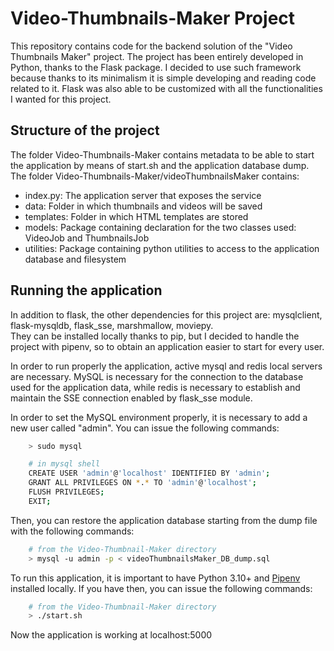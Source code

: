 # Video-Thumbnails-Maker Project

This repository contains code for the backend solution of the "Video Thumbnails Maker" project.
The project has been entirely developed in Python, thanks to the Flask package. 
I decided to use such framework because thanks to its minimalism it is simple developing and reading code related to it. 
Flask was also able to be customized with all the functionalities I wanted for this project. 

## Structure of the project

The folder Video-Thumbnails-Maker contains metadata to be able to start the application by means of start.sh and the application database dump.<br>
The folder Video-Thumbnails-Maker/videoThumbnailsMaker contains:
    <ul>
        <li>index.py: The application server that exposes the service</li>
        <li>data: Folder in which thumbnails and videos will be saved</li>
        <li>templates: Folder in which HTML templates are stored</li>
        <li>models: Package containing declaration for the two classes used: VideoJob and ThumbnailsJob </li>
        <li>utilities: Package containing python utilities to access to the application database and filesystem</li>
    </ul>

## Running the application

In addition to flask, the other dependencies for this project are: mysqlclient, flask-mysqldb, flask_sse, marshmallow, moviepy.<br>
They can be installed locally thanks to pip, but I decided to handle the project with pipenv, so to obtain an application easier to start for every user.

In order to run properly the application, active mysql and redis local servers are necessary. MySQL is necessary for the connection to the database
used for the application data, while redis is necessary to establish and maintain the SSE connection enabled by flask_sse module.

In order to set the MySQL environment properly, it is necessary to add a new user called "admin". You can issue the following commands:

```bash
    > sudo mysql

    # in mysql shell
    CREATE USER 'admin'@'localhost' IDENTIFIED BY 'admin';
    GRANT ALL PRIVILEGES ON *.* TO 'admin'@'localhost';
    FLUSH PRIVILEGES;
    EXIT;
```

Then, you can restore the application database starting from the dump file with the following commands:

```bash
    # from the Video-Thumbnail-Maker directory
    > mysql -u admin -p < videoThumbnailsMaker_DB_dump.sql
```

To run this application, it is important to have Python 3.10+ and [Pipenv](https://pipenv.readthedocs.io/en/latest/) installed locally. 
If you have then, you can issue the following commands:

```bash
    # from the Video-Thumbnail-Maker directory
    > ./start.sh 
```

Now the application is working at localhost:5000